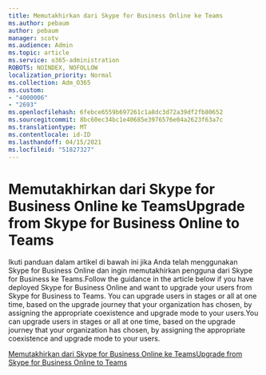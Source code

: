 ```yaml
---
title: Memutakhirkan dari Skype for Business Online ke Teams
ms.author: pebaum
author: pebaum
manager: scotv
ms.audience: Admin
ms.topic: article
ms.service: o365-administration
ROBOTS: NOINDEX, NOFOLLOW
localization_priority: Normal
ms.collection: Adm_O365
ms.custom:
- "4000006"
- "2693"
ms.openlocfilehash: 6febce6559b697261c1a8dc3d72a39df2fb80652
ms.sourcegitcommit: 8bc60ec34bc1e40685e3976576e04a2623f63a7c
ms.translationtype: MT
ms.contentlocale: id-ID
ms.lasthandoff: 04/15/2021
ms.locfileid: "51827327"
---
```

# <a name="upgrade-from-skype-for-business-online-to-teams"></a><span data-ttu-id="06d04-102">Memutakhirkan dari Skype for Business Online ke Teams</span><span class="sxs-lookup"><span data-stu-id="06d04-102">Upgrade from Skype for Business Online to Teams</span></span>  

<span data-ttu-id="06d04-103">Ikuti panduan dalam artikel di bawah ini jika Anda telah menggunakan Skype for Business Online dan ingin memutakhirkan pengguna dari Skype for Business ke Teams.</span><span class="sxs-lookup"><span data-stu-id="06d04-103">Follow the guidance in the article below if you have deployed Skype for Business Online and want to upgrade your users from Skype for Business to Teams.</span></span> <span data-ttu-id="06d04-104">You can upgrade users in stages or all at one time, based on the upgrade journey that your organization has chosen, by assigning the appropriate coexistence and upgrade mode to your users.</span><span class="sxs-lookup"><span data-stu-id="06d04-104">You can upgrade users in stages or all at one time, based on the upgrade journey that your organization has chosen, by assigning the appropriate coexistence and upgrade mode to your users.</span></span>

[<span data-ttu-id="06d04-105">Memutakhirkan dari Skype for Business Online ke Teams</span><span class="sxs-lookup"><span data-stu-id="06d04-105">Upgrade from Skype for Business Online to Teams</span></span>](https://docs.microsoft.com/MicrosoftTeams/upgrade-to-teams-execute-skypeforbusinessonline) 